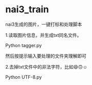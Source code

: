 # nai3_train
nai3生成的图片，一键打标和处理脚本

1.读取图片信息，并生成txt同名文件。

Python tagger.py

然后按提示输入要处理的文件夹理解即可

2.去掉txt文件中的非法字符，比如😄🙃☺️

Python UTF-8.py
